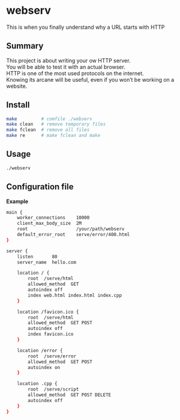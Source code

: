 # webserv
This is when you finally understand why a URL starts with HTTP

## Summary
This project is about writing your ow HTTP server.  
You will be able to test it with an actual browser.  
HTTP is one of the most used protocols on the internet.  
Knowing its arcane will be useful, even if you won’t be working on a website.  

## Install
```sh
make         # comfile ./webserv
make clean   # remove temporary files
make fclean  # remove all files
make re      # make fclean and make
```

## Usage
```sh
./webserv
```

## Configuration file
__Example__
```sh
main {
	worker_connections    10000
	client_max_body_size  2M
	root                  /your/path/webserv
	default_error_root    serve/error/400.html
}

server {
	listen       80
	server_name  hello.com

	location / {
		root  /serve/html
		allowed_method  GET
		autoindex off
		index web.html index.html index.cpp
	}

	location /favicon.ico {
		root  /serve/html
		allowed_method  GET POST
		autoindex off
		index favicon.ico
	}

	location /error {
		root  /serve/error
		allowed_method  GET POST
		autoindex on
	}

	location .cpp {
		root  /serve/script
		allowed_method  GET POST DELETE
		autoindex off
	}
}
```
